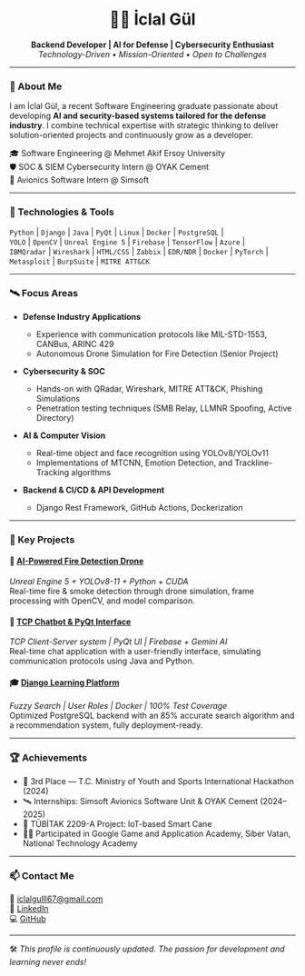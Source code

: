 <h1 align="center">👩‍💻 İclal Gül</h1>

<p align="center">
  <strong>Backend Developer | AI for Defense | Cybersecurity Enthusiast</strong><br>
  <em>Technology-Driven • Mission-Oriented • Open to Challenges</em>
</p>

---

### 🚀 About Me

I am İclal Gül, a recent Software Engineering graduate passionate about developing **AI and security-based systems tailored for the defense industry**. I combine technical expertise with strategic thinking to deliver solution-oriented projects and continuously grow as a developer.

🎓 Software Engineering @ Mehmet Akif Ersoy University  
🛡️ SOC & SIEM Cybersecurity Intern @ OYAK Cement  
🚀 Avionics Software Intern @ Simsoft

---

### 🔧 Technologies & Tools

`Python` | `Django` | `Java` | `PyQt` | `Linux` | `Docker` | `PostgreSQL` |  
`YOLO` | `OpenCV` | `Unreal Engine 5` | `Firebase` | `TensorFlow` | `Azure` |  
`IBMQradar` | `Wireshark` | `HTML/CSS` | `Zabbix` | `EDR/NDR` | `Docker` | `PyTorch` | `Metasploit` | `BurpSuite` | `MITRE ATT&CK`

---

### 🛰️ Focus Areas

- **Defense Industry Applications**  
  - Experience with communication protocols like MIL-STD-1553, CANBus, ARINC 429  
  - Autonomous Drone Simulation for Fire Detection (Senior Project)

- **Cybersecurity & SOC**  
  - Hands-on with QRadar, Wireshark, MITRE ATT&CK, Phishing Simulations  
  - Penetration testing techniques (SMB Relay, LLMNR Spoofing, Active Directory)

- **AI & Computer Vision**  
  - Real-time object and face recognition using YOLOv8/YOLOv11  
  - Implementations of MTCNN, Emotion Detection, and Trackline-Tracking algorithms

- **Backend & CI/CD & API Development**  
  - Django Rest Framework, GitHub Actions, Dockerization

---

### 🧠 Key Projects

#### 🚁 [AI-Powered Fire Detection Drone](#)  
_Unreal Engine 5 + YOLOv8-11 + Python + CUDA_  
Real-time fire & smoke detection through drone simulation, frame processing with OpenCV, and model comparison.

#### 💬 [TCP Chatbot & PyQt Interface](#)  
_TCP Client-Server system | PyQt UI | Firebase + Gemini AI_  
Real-time chat application with a user-friendly interface, simulating communication protocols using Java and Python.

#### 🎓 [Django Learning Platform](#)  
_Fuzzy Search | User Roles | Docker | 100% Test Coverage_  
Optimized PostgreSQL backend with an 85% accurate search algorithm and a recommendation system, fully deployment-ready.

---

### 🏆 Achievements

- 🥉 3rd Place — T.C. Ministry of Youth and Sports International Hackathon (2024)  
- 🛰️ Internships: Simsoft Avionics Software Unit & OYAK Cement (2024–2025)  
- 📜 TÜBİTAK 2209-A Project: IoT-based Smart Cane  
- 👩‍🎓 Participated in Google Game and Application Academy, Siber Vatan, National Technology Academy  

---

### 📫 Contact Me

📧 iclalgulll67@gmail.com  
🔗 [LinkedIn](https://linkedin.com/in/iclal-gül-se)  
💻 [GitHub](https://github.com/icloolg)

---

🛠️ *This profile is continuously updated. The passion for development and learning never ends!*  
